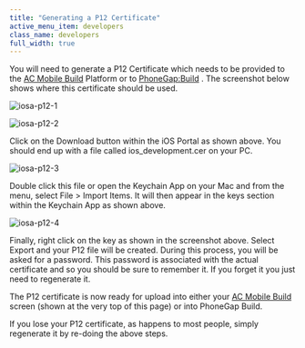 ```yaml
---
title: "Generating a P12 Certificate"
active_menu_item: developers
class_name: developers
full_width: true
---
```



You will need to generate a P12 Certificate which needs to be provided to the [AC Mobile Build](/developers/documentation/ac-mobile-build-phonegap/ac-mobile-build/) Platform or to [PhoneGap:Build](/developers/documentation/ac-mobile-build-phonegap/phonegapbuild/) . The screenshot below shows where this certificate should be used.

![iosa-p12-1](/img/docs/iosa-p12-1.zoom71.png)

![iosa-p12-2](/img/docs/iosa-p12-2.zoom67.png)

Click on the Download button within the iOS Portal as shown above. You should end up with a file called ios_development.cer on your PC.

![iosa-p12-3](/img/docs/iosa-p12-3.zoom68.png)

Double click this file or open the Keychain App on your Mac and from the menu, select File \> Import Items. It will then appear in the keys section within the Keychain App as shown above.

![iosa-p12-4](/img/docs/iosa-p12-4.zoom77.png)

Finally, right click on the key as shown in the screenshot above. Select Export and your P12 file will be created. During this process, you will be asked for a password. This password is associated with the actual certificate and so you should be sure to remember it. If you forget it you just need to regenerate it.

The P12 certificate is now ready for upload into either your [AC Mobile Build](/developers/documentation/ac-mobile-build-phonegap/ac-mobile-build/) screen (shown at the very top of this page) or into PhoneGap Build.

If you lose your P12 certificate, as happens to most people, simply regenerate it by re-doing the above steps.

